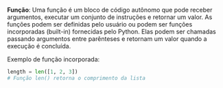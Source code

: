 **Função**: Uma função é um bloco de código autônomo que pode receber argumentos, executar um conjunto de instruções e retornar um valor. As funções podem ser definidas pelo usuário ou podem ser funções incorporadas (built-in) fornecidas pelo Python. Elas podem ser chamadas passando argumentos entre parênteses e retornam um valor quando a execução é concluída.

Exemplo de função incorporada:

```python
length = len([1, 2, 3]) 
# Função len() retorna o comprimento da lista
```